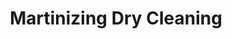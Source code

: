 ---
title: "Martinizing Dry Cleaning"
url: /el-condado/martinizing-dry-cleaning/
shop: Wäscherei
---